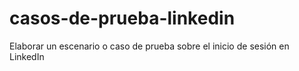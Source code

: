 # casos-de-prueba-linkedin
Elaborar un escenario o caso de prueba sobre el inicio de sesión en LinkedIn
